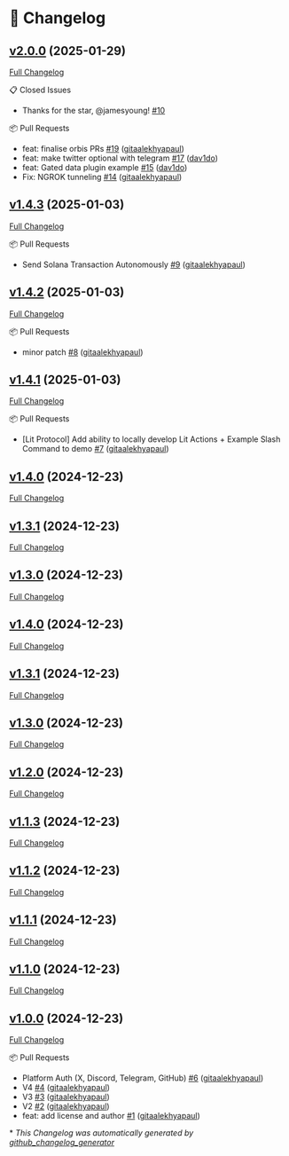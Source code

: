 # 📝 Changelog

## [v2.0.0](https://github.com/collabland/AI-Agent-Starter-Kit/tree/v2.0.0) (2025-01-29)

[Full Changelog](https://github.com/collabland/AI-Agent-Starter-Kit/compare/v1.5.0...v2.0.0)

📋 Closed Issues

- Thanks for the star, @jamesyoung! [\#10](https://github.com/collabland/AI-Agent-Starter-Kit/issues/10)

📦 Pull Requests

- feat: finalise orbis PRs [\#19](https://github.com/collabland/AI-Agent-Starter-Kit/pull/19) ([gitaalekhyapaul](https://github.com/gitaalekhyapaul))
- feat: make twitter optional with telegram [\#17](https://github.com/collabland/AI-Agent-Starter-Kit/pull/17) ([dav1do](https://github.com/dav1do))
- feat: Gated data plugin example [\#15](https://github.com/collabland/AI-Agent-Starter-Kit/pull/15) ([dav1do](https://github.com/dav1do))
- Fix: NGROK tunneling [\#14](https://github.com/collabland/AI-Agent-Starter-Kit/pull/14) ([gitaalekhyapaul](https://github.com/gitaalekhyapaul))

## [v1.4.3](https://github.com/collabland/AI-Agent-Starter-Kit/tree/v1.4.3) (2025-01-03)

[Full Changelog](https://github.com/collabland/AI-Agent-Starter-Kit/compare/v1.4.2...v1.4.3)

📦 Pull Requests

- Send Solana Transaction Autonomously  [\#9](https://github.com/collabland/AI-Agent-Starter-Kit/pull/9) ([gitaalekhyapaul](https://github.com/gitaalekhyapaul))

## [v1.4.2](https://github.com/collabland/AI-Agent-Starter-Kit/tree/v1.4.2) (2025-01-03)

[Full Changelog](https://github.com/collabland/AI-Agent-Starter-Kit/compare/v1.4.1...v1.4.2)

📦 Pull Requests

- minor patch [\#8](https://github.com/collabland/AI-Agent-Starter-Kit/pull/8) ([gitaalekhyapaul](https://github.com/gitaalekhyapaul))

## [v1.4.1](https://github.com/collabland/AI-Agent-Starter-Kit/tree/v1.4.1) (2025-01-03)

[Full Changelog](https://github.com/collabland/AI-Agent-Starter-Kit/compare/v1.4.0...v1.4.1)

📦 Pull Requests

- \[Lit Protocol\] Add ability to locally develop Lit Actions + Example Slash Command to demo [\#7](https://github.com/collabland/AI-Agent-Starter-Kit/pull/7) ([gitaalekhyapaul](https://github.com/gitaalekhyapaul))

## [v1.4.0](https://github.com/collabland/AI-Agent-Starter-Kit/tree/v1.4.0) (2024-12-23)

[Full Changelog](https://github.com/collabland/AI-Agent-Starter-Kit/compare/v1.3.1...v1.4.0)

## [v1.3.1](https://github.com/collabland/AI-Agent-Starter-Kit/tree/v1.3.1) (2024-12-23)

[Full Changelog](https://github.com/collabland/AI-Agent-Starter-Kit/compare/v1.3.0...v1.3.1)

## [v1.3.0](https://github.com/collabland/AI-Agent-Starter-Kit/tree/v1.3.0) (2024-12-23)

[Full Changelog](https://github.com/collabland/AI-Agent-Starter-Kit/compare/v1.2.0...v1.3.0)

## [v1.4.0](https://github.com/collabland/AI-Agent-Starter-Kit/tree/v1.4.0) (2024-12-23)

[Full Changelog](https://github.com/collabland/AI-Agent-Starter-Kit/compare/v1.3.1...v1.4.0)

## [v1.3.1](https://github.com/collabland/AI-Agent-Starter-Kit/tree/v1.3.1) (2024-12-23)

[Full Changelog](https://github.com/collabland/AI-Agent-Starter-Kit/compare/v1.3.0...v1.3.1)

## [v1.3.0](https://github.com/collabland/AI-Agent-Starter-Kit/tree/v1.3.0) (2024-12-23)

[Full Changelog](https://github.com/collabland/AI-Agent-Starter-Kit/compare/v1.2.0...v1.3.0)

## [v1.2.0](https://github.com/collabland/AI-Agent-Starter-Kit/tree/v1.2.0) (2024-12-23)

[Full Changelog](https://github.com/collabland/AI-Agent-Starter-Kit/compare/v1.1.3...v1.2.0)

## [v1.1.3](https://github.com/collabland/AI-Agent-Starter-Kit/tree/v1.1.3) (2024-12-23)

[Full Changelog](https://github.com/collabland/AI-Agent-Starter-Kit/compare/v1.1.2...v1.1.3)

## [v1.1.2](https://github.com/collabland/AI-Agent-Starter-Kit/tree/v1.1.2) (2024-12-23)

[Full Changelog](https://github.com/collabland/AI-Agent-Starter-Kit/compare/v1.1.1...v1.1.2)

## [v1.1.1](https://github.com/collabland/AI-Agent-Starter-Kit/tree/v1.1.1) (2024-12-23)

[Full Changelog](https://github.com/collabland/AI-Agent-Starter-Kit/compare/v1.1.0...v1.1.1)

## [v1.1.0](https://github.com/collabland/AI-Agent-Starter-Kit/tree/v1.1.0) (2024-12-23)

[Full Changelog](https://github.com/collabland/AI-Agent-Starter-Kit/compare/v1.0.0...v1.1.0)

## [v1.0.0](https://github.com/collabland/AI-Agent-Starter-Kit/tree/v1.0.0) (2024-12-23)

[Full Changelog](https://github.com/collabland/AI-Agent-Starter-Kit/compare/82561712cf9062413f49920b963e4fa7b48f65a7...v1.0.0)

📦 Pull Requests

- Platform Auth \(X, Discord, Telegram, GitHub\) [\#6](https://github.com/collabland/AI-Agent-Starter-Kit/pull/6) ([gitaalekhyapaul](https://github.com/gitaalekhyapaul))
- V4 [\#4](https://github.com/collabland/AI-Agent-Starter-Kit/pull/4) ([gitaalekhyapaul](https://github.com/gitaalekhyapaul))
- V3 [\#3](https://github.com/collabland/AI-Agent-Starter-Kit/pull/3) ([gitaalekhyapaul](https://github.com/gitaalekhyapaul))
- V2 [\#2](https://github.com/collabland/AI-Agent-Starter-Kit/pull/2) ([gitaalekhyapaul](https://github.com/gitaalekhyapaul))
- feat: add license and author [\#1](https://github.com/collabland/AI-Agent-Starter-Kit/pull/1) ([gitaalekhyapaul](https://github.com/gitaalekhyapaul))



\* *This Changelog was automatically generated by [github_changelog_generator](https://github.com/github-changelog-generator/github-changelog-generator)*
